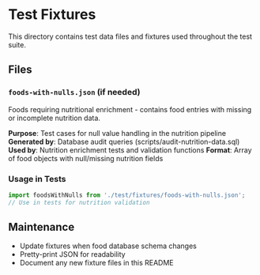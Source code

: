# Test Fixtures

This directory contains test data files and fixtures used throughout the test suite.

## Files

### `foods-with-nulls.json` (if needed)
Foods requiring nutritional enrichment - contains food entries with missing or incomplete nutrition data.

**Purpose**: Test cases for null value handling in the nutrition pipeline
**Generated by**: Database audit queries (scripts/audit-nutrition-data.sql)
**Used by**: Nutrition enrichment tests and validation functions
**Format**: Array of food objects with null/missing nutrition fields

### Usage in Tests

```javascript
import foodsWithNulls from './test/fixtures/foods-with-nulls.json';
// Use in tests for nutrition validation
```

## Maintenance

- Update fixtures when food database schema changes
- Pretty-print JSON for readability
- Document any new fixture files in this README